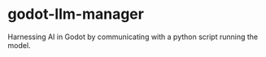 # godot-llm-manager
Harnessing AI in Godot by communicating with a python script running the model.
